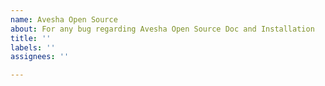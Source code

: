 ```yaml
---
name: Avesha Open Source
about: For any bug regarding Avesha Open Source Doc and Installation
title: ''
labels: ''
assignees: ''

---
```



